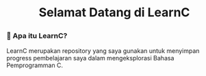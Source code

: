 # <p align="center"><b>Selamat Datang di LearnC</b></p>


### 🤔 Apa itu LearnC?

LearnC merupakan repository yang saya gunakan untuk menyimpan progress pembelajaran saya dalam mengeksplorasi Bahasa Pemprogramman C.
